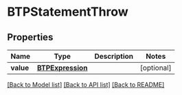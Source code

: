 # BTPStatementThrow

## Properties
Name | Type | Description | Notes
------------ | ------------- | ------------- | -------------
**value** | [**BTPExpression**](BTPExpression.md) |  | [optional] 

[[Back to Model list]](../README.md#documentation-for-models) [[Back to API list]](../README.md#documentation-for-api-endpoints) [[Back to README]](../README.md)


